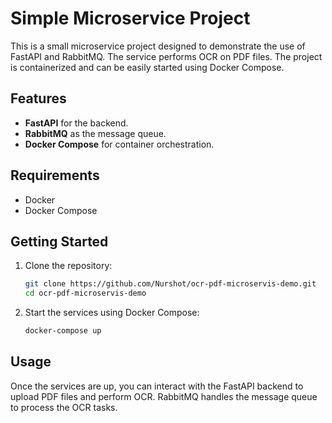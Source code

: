# Simple Microservice Project

This is a small microservice project designed to demonstrate the use of FastAPI and RabbitMQ. The service performs OCR on PDF files. The project is containerized and can be easily started using Docker Compose.

## Features
- **FastAPI** for the backend.
- **RabbitMQ** as the message queue.
- **Docker Compose** for container orchestration.

## Requirements
- Docker
- Docker Compose

## Getting Started
1. Clone the repository:
   ```bash
   git clone https://github.com/Nurshot/ocr-pdf-microservis-demo.git
   cd ocr-pdf-microservis-demo
2. Start the services using Docker Compose:
   ```bash
   docker-compose up

## Usage
Once the services are up, you can interact with the FastAPI backend to upload PDF files and perform OCR.
RabbitMQ handles the message queue to process the OCR tasks.
